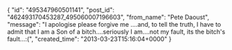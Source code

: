  {
   "id": "495347960501141",
   "post_id": "462493170453287_495060007196603",
   "from_name": "Pete Daoust",
   "message": "I apologise please forgive me ....and, to tell the truth, I have to admit that I am a Son of a bitch....seriously I am....not my fault, its the bitch's fault...:(",
   "created_time": "2013-03-23T15:16:04+0000"
 }
